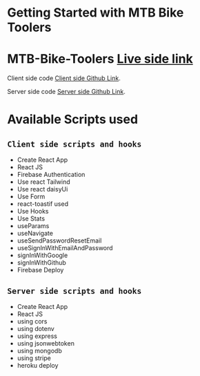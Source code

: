 # Getting Started with MTB Bike Toolers 

# MTB-Bike-Toolers [Live side link](https://mtb-bike-toolers.web.app/)

Client side code [Client side Github Link](https://github.com/programming-hero-web-course1/manufacturer-website-client-side-ShimulChandraDas).




Server side code [Server side Github Link](https://github.com/programming-hero-web-course1/manufacturer-website-server-side-ShimulChandraDas).









# Available Scripts used

## `Client side scripts and hooks`

* Create React App
* React JS
* Firebase Authentication
* Use react Tailwind
* Use react daisyUi
* Use Form
* react-toastif used
* Use Hooks
* Use Stats
* useParams
* useNavigate
* useSendPasswordResetEmail
* useSignInWithEmailAndPassword
* signInWithGoogle
* signInWithGithub
* Firebase Deploy

## `Server side scripts and hooks`

* Create React App
* React JS
* using cors
* using dotenv
* using express
* using jsonwebtoken
* using mongodb
* using stripe
* heroku deploy
